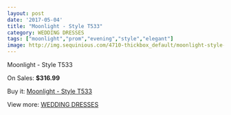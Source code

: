 ```yaml
---
layout: post
date: '2017-05-04'
title: "Moonlight - Style T533"
category: WEDDING DRESSES
tags: ["moonlight","prom","evening","style","elegant"]
image: http://img.sequinious.com/4710-thickbox_default/moonlight-style-t533.jpg
---
```

Moonlight - Style T533

On Sales: **$316.99**
<a href="https://www.sequinious.com/wedding-dresses/1968-moonlight-style-t533.html"><amp-img layout="responsive" width="600" height="600" src="//img.sequinious.com/4710-thickbox_default/moonlight-style-t533.jpg" alt="Moonlight - Style T533 0" /></a>
<a href="https://www.sequinious.com/wedding-dresses/1968-moonlight-style-t533.html"><amp-img layout="responsive" width="600" height="600" src="//img.sequinious.com/4711-thickbox_default/moonlight-style-t533.jpg" alt="Moonlight - Style T533 1" /></a>

Buy it: [Moonlight - Style T533](https://www.sequinious.com/wedding-dresses/1968-moonlight-style-t533.html "Moonlight - Style T533")

View more: [WEDDING DRESSES](https://www.sequinious.com/2-wedding-dresses "WEDDING DRESSES")